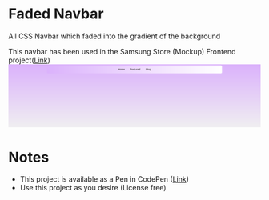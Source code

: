 # Faded Navbar
All CSS Navbar which faded into the gradient of the background

This navbar has been used in the Samsung Store (Mockup) Frontend project([Link](https://kearash.io/demo/samsung))
![screenshot](./sc.png)

# Notes
+ This project is available as a Pen in CodePen ([Link](https://codepen.io/kearash/pen/XWxYbOX))
+ Use this project as you desire (License free)